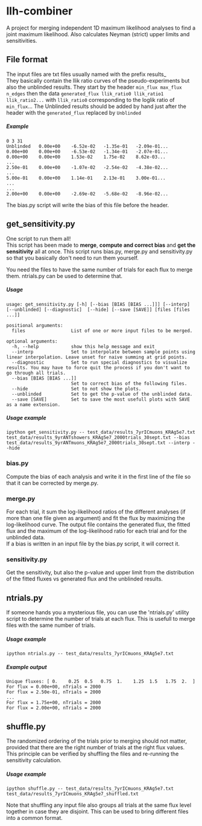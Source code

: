 # llh-combiner
A project for merging independent 1D maximum likelihood analyses to find a joint maximum likelihood.  Also calculates Neyman (strict) upper limits and sensitivities.

## File format
The input files are txt files usually named with the prefix results_  
They basically contain the llik ratio curves of the pseudo-experiments but also the unblinded results.
They start by the header `min_flux max_flux n_edges` then the data `generated_flux llik_ratio0 llik_ratio1 llik_ratio2...` with `llik_ratio0` corresponding to the loglik ratio of `min_flux`…
The Unblinded results should be added by hand just after the header with the `generated_flux` replaced by `Unblinded`

##### Example
```
0 3 31
Unblinded   0.00e+00    -6.52e-02   -1.35e-01   -2.09e-01...
0.00e+00    0.00e+00    -6.53e-02   -1.34e-01   -2.07e-01...
0.00e+00    0.00e+00    1.53e-02    1.75e-02    8.62e-03...
...
2.50e-01    0.00e+00    -1.07e-02   -2.54e-02   -4.38e-02...
...
5.00e-01    0.00e+00    1.14e-01    2.13e-01    3.00e-01...
...
...
2.00e+00    0.00e+00    -2.69e-02   -5.68e-02   -8.96e-02...
```

The bias.py script will write the bias of this file before the header.

## get_sensitivity.py
One script to run them all!  
This script has been made to **merge**, **compute and correct bias** and **get the sensitivity** all at once. This script runs bias.py, merge.py and sensitivity.py so that you basically don't need to run them yourself.

You need the files to have the same number of trials for each flux to merge them. ntrials.py can be used to determine that.

##### Usage
```
usage: get_sensitivity.py [-h] [--bias [BIAS [BIAS ...]]] [--interp] [--unblinded] [--diagnostic]  [--hide] [--save [SAVE]] [files [files ...]]

positional arguments:
  files                 List of one or more input files to be merged.

optional arguments:
  -h, --help            show this help message and exit
  --interp              Set to interpolate between sample points using linear interpolation. Leave unset for naive summing at grid points.
  --diagnostic          Set to run special diagnostics to visualize results. You may have to force quit the process if you don't want to go through all trials.
  --bias [BIAS [BIAS ...]]
                        Set to correct bias of the following files.
  --hide                Set to not show the plots.
  --unblinded           Set to get the p-value of the unblinded data.
  --save [SAVE]         Set to save the most usefull plots with SAVE as a name extension.
```

##### Usage example
```
ipython get_sensitivity.py -- test_data/results_7yrICmuons_KRAg5e7.txt test_data/results_9yrANTshowers_KRAg5e7_2000trials_30sept.txt --bias test_data/results_9yrANTmuons_KRAg5e7_2000trials_30sept.txt --interp --hide
```

### bias.py
Compute the bias of each analysis and write it in the first line of the file so that it can be corrected by merge.py.

### merge.py
For each trial, it sum the log-likelihood ratios of the different analyses (if more than one file given as argument) and fit the flux by maximizing the log-likelihood curve. The output file contains the generated flux, the fitted flux and the maximum of the log-likelihood ratio for each trial and for the unblinded data.  
If a bias is written in an input file by the bias.py script, it will correct it. 

### sensitivity.py
Get the sensitivity, but also the p-value and upper limit from the distribution of the fitted fluxes vs generated flux and the unblinded results.

## ntrials.py
If someone hands you a mysterious file, you can use the 'ntrials.py' utility script to determine the number of trials at each flux. This is usefull to merge files with the same number of trials.

##### Usage example
```
ipython ntrials.py -- test_data/results_7yrICmuons_KRAg5e7.txt
```

##### Example output
```
Unique fluxes: [ 0.    0.25  0.5   0.75  1.    1.25  1.5   1.75  2.  ]
For flux = 0.00e+00, nTrials = 2000
For flux = 2.50e-01, nTrials = 2000
...
For flux = 1.75e+00, nTrials = 2000
For flux = 2.00e+00, nTrials = 2000
```

## shuffle.py
The randomized ordering of the trials prior to merging should not matter, provided that there are the right number of trials at the right flux values. This principle can be verified by shuffling the files and re-running the sensitivity calculation.

##### Usage example
```
ipython shuffle.py -- test_data/results_7yrICmuons_KRAg5e7.txt test_data/results_7yrICmuons_KRAg5e7_shuffled.txt
```

Note that shuffling any input file also groups all trials at the same flux level together in case they are disjoint.  This can be used to bring different files into a common format.
